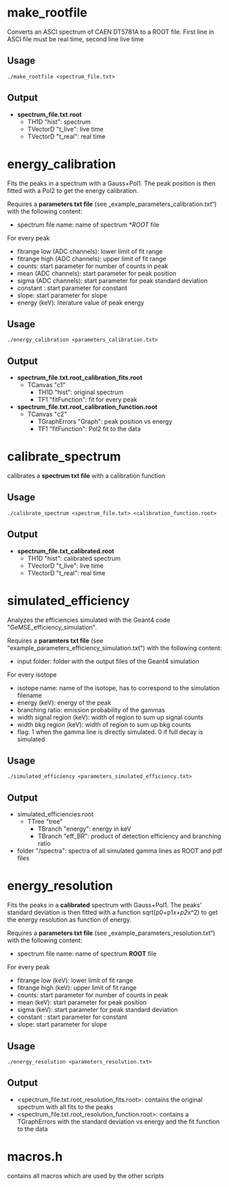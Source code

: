 make_rootfile
======
Converts an ASCI spectrum of CAEN DT5781A to a ROOT file. First line in ASCI file must be real time, second line live time
## Usage
```
./make_rootfile <spectrum_file.txt>
```
## Output
* **spectrum_file.txt.root** 
    * TH1D "hist": spectrum
    * TVectorD "t_live": live time
    * TVectorD "t_real": real time


energy_calibration
======
Fits the peaks in a spectrum with a Gauss+Pol1. The peak position is then fitted with a Pol2 to get the energy calibration. 

Requires a **parameters txt file** (see „example_parameters_calibration.txt“) with the following content:
* spectrum file name: name of spectrum **ROOT* file

For every peak
* fitrange low (ADC channels): lower limit of fit range
* fitrange high (ADC channels): upper limit of fit range
* counts: start parameter for number of counts in peak
* mean (ADC channels): start parameter for peak position 
* sigma (ADC channels): start parameter for peak standard deviation
* constant : start parameter for constant
* slope: start parameter for slope
* energy (keV): literature value of peak energy
## Usage
```
./energy_calibration <parameters_calibration.txt>
```
## Output	
* **spectrum_file.txt.root_calibration_fits.root** 
    * TCanvas "c1"
        * TH1D "hist": original spectrum 
        * TF1 "fitFunction": fit for every peak
* **spectrum_file.txt.root_calibration_function.root** 
    * TCanvas "c2" 
        * TGraphErrors "Graph": peak position vs energy 
        * TF1 "fitFunction": Pol2 fit to the data


calibrate_spectrum
======
calibrates a **spectrum txt file** with a calibration function
## Usage
```
./calibrate_spectrum <spectrum_file.txt> <calibration_function.root>
```
## Output
* **spectrum_file.txt_calibrated.root**
    * TH1D "hist": calibrated spectrum 
    * TVectorD "t_live": live time 
    * TVectorD "t_real": real time


simulated_efficiency
======
Analyzes the efficiencies simulated with the Geant4 code "GeMSE_efficiency_simulation".

Requires a **paramters txt file** (see "example_parameters_efficiency_simulation.txt") with the following content:
* input folder: folder with the output files of the Geant4 simulation

For every isotope
* isotope name: name of the isotope, has to correspond to the simulation filename 
* energy (keV): energy of the peak 
* branching ratio: emission probability of the gammas 
* width signal region (keV): width of region to sum up signal counts
* width bkg region (keV): width of region to sum up bkg counts
* flag: 1 when the gamma line is directly simulated. 0 if full decay is simulated


## Usage 
```
./simulated_efficiency <parameters_simulated_efficiency.txt>
```
## Output
* simulated_efficiencies.root 
    * TTree "tree"
        * TBranch "energy": energy in keV
        * TBranch "eff_BR": product of detection efficiency and branching ratio
* folder "/spectra": spectra of all simulated gamma lines as ROOT and pdf files


energy_resolution
======
Fits the peaks in a **calibrated** spectrum with Gauss+Pol1. The peaks' standard deviation is then fitted with a function sqrt(p0+p1*x+p2*x^2) to get the energy resolution as function of energy.

Requires a **parameters txt file** (see „example_parameters_resolution.txt“) with the following content:
* spectrum file name: name of spectrum **ROOT** file

For every peak
* fitrange low (keV): lower limit of fit range
* fitrange high (keV): upper limit of fit range
* counts: start parameter for number of counts in peak
* mean (keV): start parameter for peak position 
* sigma (keV): start parameter for peak standard deviation
* constant : start parameter for constant
* slope: start parameter for slope
## Usage
```
./energy_resolution <parameters_resolution.txt>
```
## Output	
* <spectrum_file.txt.root_resolution_fits.root>: contains the original spectrum with all fits to the peaks
* <spectrum_file.txt.root_resolution_function.root>: contains a TGraphErrors with the standard deviation vs energy and the fit function to the data


macros.h
======
contains all macros which are used by the other scripts